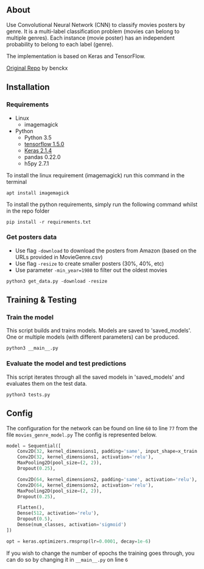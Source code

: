 ## About
Use Convolutional Neural Network (CNN) to classify movies posters by genre. It is a multi-label classification problem 
(movies can belong to multiple genres). Each instance (movie poster) has an independent probability to belong to each label (genre).

The implementation is based on Keras and TensorFlow.

[Original Repo](https://github.com/benckx/dnn-movie-posters) by benckx

## Installation

### Requirements
* Linux
    * imagemagick
* Python
    * Python 3.5
    * [tensorflow 1.5.0](https://www.tensorflow.org/install/install_linux#InstallingVirtualenv)
    * [Keras 2.1.4](https://keras.io/#installation)
    * pandas 0.22.0
    * h5py 2.7.1

To install the linux requirement (imagemagick) run this command in the terminal

```apt install imagemagick```

To install the python requirements, simply run the following command whilst in the repo folder

```pip install -r requirements.txt```

### Get posters data
* Use flag `-download` to download the posters from Amazon (based on the URLs provided in MovieGenre.csv)
* Use flag `-resize` to create smaller posters (30%, 40%, etc)
* Use parameter `-min_year=1980` to filter out the oldest movies
```
python3 get_data.py -download -resize
```

## Training & Testing

### Train the model
This script builds and trains models. Models are saved to 'saved_models'. One or multiple models
(with different parameters) can be produced.
```
python3 __main__.py
```

### Evaluate the model and test predictions
This script iterates through all the saved models in 'saved_models' and evaluates them on the test data.
```
python3 tests.py
```

## Config

The configuration for the network can be found on line `60` to line `77` from the file `movies_genre_model.py`
The config is represented below.

```python
model = Sequential([
    Conv2D(32, kernel_dimensions1, padding='same', input_shape=x_train.shape[1:], activation='relu'),
    Conv2D(32, kernel_dimensions1, activation='relu'),
    MaxPooling2D(pool_size=(2, 2)),
    Dropout(0.25),

    Conv2D(64, kernel_dimensions2, padding='same', activation='relu'),
    Conv2D(64, kernel_dimensions2, activation='relu'),
    MaxPooling2D(pool_size=(2, 2)),
    Dropout(0.25),

    Flatten(),
    Dense(512, activation='relu'),
    Dropout(0.5),
    Dense(num_classes, activation='sigmoid')
])

opt = keras.optimizers.rmsprop(lr=0.0001, decay=1e-6)
```

If you wish to change the number of epochs the training goes through, you can do so by changing it in `__main__.py` on line `6`